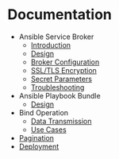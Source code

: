 # Documentation

* Ansible Service Broker
  * [Introduction](introduction.md)
  * [Design](design.md)
  * [Broker Configuration](config.md)
  * [SSL/TLS Encryption](ssl_tls.md)
  * [Secret Parameters](secrets.md)
  * [Troubleshooting](troubleshooting.md)
* Ansible Playbook Bundle
  * [Design](https://github.com/fusor/ansible-playbook-bundle/blob/master/docs/design.md)
* Bind Operation
  * [Data Transmission](bind-data-transmission.md)
  * [Use Cases](usecases.md)
* [Pagination](pagination.md)
* [Deployment](deployment.md)
